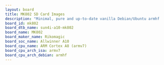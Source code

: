 ```yaml
---
layout: board
title: MK802 SD Card Images
description: "Minimal, pure and up-to-date vanilla Debian/Ubuntu armhf SD card images for MK802 by Rikomagic, SoC: Allwinner A10, CPU ISA: armv7"
board_id: mk802
board_dtb_name: sun4i-a10-mk802
board_name: MK802
board_maker_name: Rikomagic
board_soc_name: Allwinner A10
board_cpu_name: ARM Cortex A8 (armv7)
board_cpu_arch_isa: armv7
board_cpu_arch_debian: armhf
---
```

